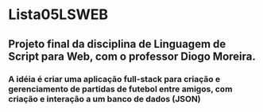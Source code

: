 # Lista05LSWEB

## Projeto final da disciplina de Linguagem de Script para Web, com o professor Diogo Moreira.

### A idéia é criar uma aplicação full-stack para criação e gerenciamento de partidas de futebol entre amigos, com criação e interação a um banco de dados (JSON)